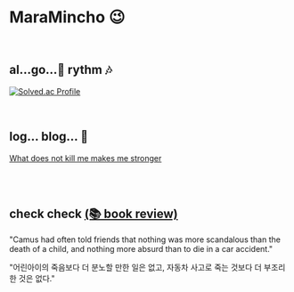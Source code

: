 # MaraMincho 😉

<br/>

## al...go...🎅 rythm 🎶


[![Solved.ac Profile](http://mazassumnida.wtf/api/v2/generate_badge?boj=seemaster300)](https://solved.ac/seemaster300/)

<br/>

## log... blog... 📓
[What does not kill me makes me stronger](https://maramincho.tistory.com/)
<br/>
<br/>

<br/>

## check check [(📚 book review)](https://maramincho.tistory.com/) 
"Camus had often told friends that nothing was more scandalous than the death of a child, and nothing more absurd than to die in a car accident."
      
"어린아이의 죽음보다 더 분노할 만한 일은 없고, 자동차 사고로 죽는 것보다 더 부조리한 것은 없다."



